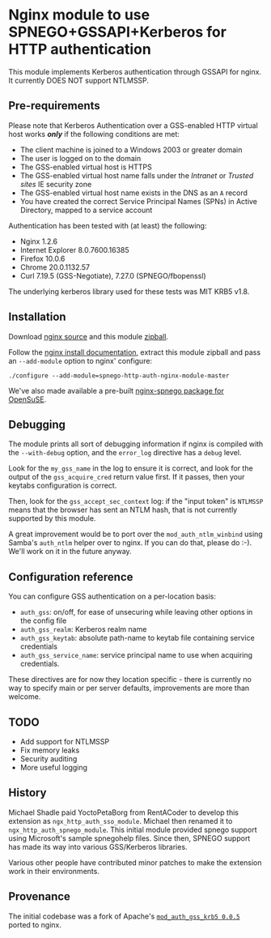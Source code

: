 Nginx module to use SPNEGO+GSSAPI+Kerberos for HTTP authentication
==================================================================

This module implements Kerberos authentication through GSSAPI for nginx.
It currently DOES NOT support NTLMSSP.

Pre-requirements
----------------

Please note that Kerberos Authentication over a GSS-enabled HTTP virtual host
works ***only*** if the following conditions are met:

* The client machine is joined to a Windows 2003 or greater domain
* The user is logged on to the domain
* The GSS-enabled virtual host is HTTPS
* The GSS-enabled virtual host name falls under the *Intranet* or *Trusted
  sites* IE security zone
* The GSS-enabled virtual host name exists in the DNS as an `A` record
* You have created the correct Service Principal Names (SPNs) in Active
  Directory, mapped to a service account

Authentication has been tested with (at least) the following:

* Nginx 1.2.6
* Internet Explorer 8.0.7600.16385
* Firefox 10.0.6
* Chrome 20.0.1132.57
* Curl 7.19.5 (GSS-Negotiate), 7.27.0 (SPNEGO/fbopenssl)

The underlying kerberos library used for these tests was MIT KRB5 v1.8.

Installation
------------

Download [nginx source](http://www.nginx.org/en/download.html) and this module
[zipball](https://github.com/ifad/spnego-http-auth-nginx-module/archive/master.zip).

Follow the
[nginx install documentation](http://nginx.org/en/docs/install.html), extract
this module zipball and pass an `--add-module` option to nginx' configure:

    ./configure --add-module=spnego-http-auth-nginx-module-master

We've also made available a pre-built [nginx-spnego package for
OpenSuSE](https://build.opensuse.org/package/show?package=nginx-spnego&project=home%3Avjt%3Aifad).


Debugging
---------

The module prints all sort of debugging information if nginx is compiled with
the `--with-debug` option, and the `error_log` directive has a `debug` level.

Look for the `my_gss_name` in the log to ensure it is correct, and look for
the output of the `gss_acquire_cred` return value first. If it passes, then
your keytabs configuration is correct.

Then, look for the `gss_accept_sec_context` log: if the "input token" is
`NTLMSSP` means that the browser has sent an NTLM hash, that is not currently
supported by this module.

A great improvement would be to port over the `mod_auth_ntlm_winbind` using
Samba's `auth_ntlm` helper over to nginx. If you can do that, please do :-).
We'll work on it in the future anyway.


Configuration reference
-----------------------

You can configure GSS authentication on a per-location basis:

* `auth_gss`: on/off, for ease of unsecuring while leaving other options in
  the config file
* `auth_gss_realm`: Kerberos realm name
* `auth_gss_keytab`: absolute path-name to keytab file containing service
  credentials
* `auth_gss_service_name`: service principal name to use when acquiring
  credentials.

These directives are for now they location specific - there is currently no
way to specify main or per server defaults, improvements are more than
welcome.

TODO
----

* Add support for NTLMSSP
* Fix memory leaks
* Security auditing
* More useful logging


History
-------

Michael Shadle paid YoctoPetaBorg from RentACoder to develop this extension as
`ngx_http_auth_sso_module`.  Michael then renamed it to
`ngx_http_auth_spnego_module`. This initial module provided spnego support
using Microsoft's sample spnegohelp files.  Since then, SPNEGO support has
made its way into various GSS/Kerberos libraries.

Various other people have contributed minor patches to make the extension work
in their environments.

Provenance
----------

The initial codebase was a fork of Apache's [`mod_auth_gss_krb5
0.0.5`](http://modgssapache.sf.net) ported to nginx.
